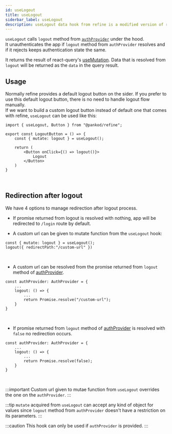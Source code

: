 ```yaml
---
id: useLogout
title: useLogout
siderbar_label: useLogout
description: useLogout data hook from refine is a modified version of react-query's useMutation for create mutations
---
```


`useLogout` calls `logout` method from [`authProvider`](/docs/guides-and-concepts/providers/auth-provider) under the hood.  
It unauthenticates the app if `logout` method from `authProvider` resolves and if it rejects keeps authentication state the same.

It returns the result of react-query's [useMutation](https://react-query.tanstack.com/reference/useMutation). 
Data that is resolved from `logout` will be returned as the `data` in the query result.

## Usage

Normally refine provides a default logout button on the sider. If you prefer to use this default logout button, there is no need to handle logout flow manually.  
If we want to build a custom logout button instead of default one that comes with refine, `useLogout` can be used like this:

```tsx title="components/customLogoutButton"
import { useLogout, Button } from "@pankod/refine";

export const LogoutButton = () => {
    const { mutate: logout } = useLogout();

    return (
        <Button onClick={() => logout()}>
            Logout
        </Button>
    )
}
```
<br/>

## Redirection after logout

We have 4 options to manage redirection after logout process.

- If promise returned from logout is resolved with nothing, app will be redirected to `/login` route by default. 

- A custom url can be given to mutate function from the `useLogout` hook:

```tsx
const { mutate: logout } = useLogout();
logout({ redirectPath:"/custom-url" })
```

<br/>

- A custom url can be resolved from the promise returned from `logout` method of [authProvider](/docs/guides-and-concepts/providers/auth-provider).

```tsx
const authProvider: AuthProvider = {
    ...
    logout: () => {
        ...
        return Promise.resolve("/custom-url");
    }
}
```
<br/>

- If promise returned from `logout` method of [authProvider](/docs/guides-and-concepts/providers/auth-provider) is resolved with `false` no redirection occurs.

```tsx
const authProvider: AuthProvider = {
    ...
    logout: () => {
        ...
        return Promise.resolve(false);
    }
}
```

<br/>



:::important 
Custom url given to mutae function from `useLogout` overrides the one on the `authProvider`.
:::

:::tip
`mutate` acquired from `useLogout` can accept any kind of object for values since `logout` method from `authProvider` doesn't have a restriction on its parameters.
:::

:::caution
This hook can only be used if `authProvider` is provided.
:::
